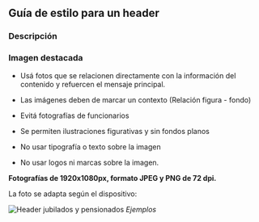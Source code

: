 ## Guía de estilo para un header

### Descripción

### Imagen destacada

* Usá fotos que se relacionen directamente con la información del contenido y refuercen el mensaje principal.

* Las imágenes deben de marcar un contexto (Relación figura - fondo)

* Evitá fotografías de funcionarios

* Se permiten ilustraciones figurativas y sin fondos planos

* No usar tipografía o texto sobre la imagen

* No usar logos ni marcas sobre la imagen.

**Fotografías de 1920x1080px, formato JPEG y PNG de 72 dpi.**
 

La foto se adapta según el dispositivo:

![Header jubilados y pensionados](estandares/img/landing_jubilados_pensionados_0.jpg)
*Ejemplos*
